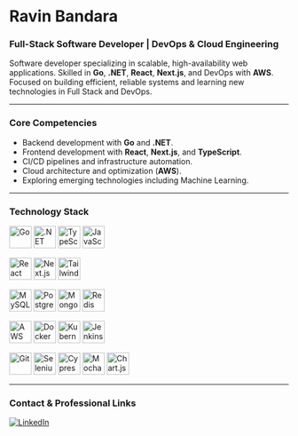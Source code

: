 # Ravin Bandara
### Full-Stack Software Developer | DevOps & Cloud Engineering

Software developer specializing in scalable, high-availability web applications. Skilled in **Go**, **.NET**, **React**, **Next.js**, and DevOps with **AWS**. Focused on building efficient, reliable systems and learning new technologies in Full Stack and DevOps.

---

### Core Competencies

* Backend development with **Go** and **.NET**.
* Frontend development with **React**, **Next.js**, and **TypeScript**.
* CI/CD pipelines and infrastructure automation.
* Cloud architecture and optimization (**AWS**).
* Exploring emerging technologies including Machine Learning.

---

### Technology Stack

<p align="left">
  <!-- Backend & Languages -->
  <a href="https://golang.org" target="_blank"><img src="https://cdn.jsdelivr.net/gh/devicons/devicon/icons/go/go-original.svg" alt="Go" width="40" height="40"/></a>
  <a href="https://dotnet.microsoft.com/" target="_blank"><img src="https://cdn.jsdelivr.net/gh/devicons/devicon/icons/dot-net/dot-net-original.svg" alt=".NET" width="40" height="40"/></a>
  <a href="https://www.typescriptlang.org/" target="_blank"><img src="https://cdn.jsdelivr.net/gh/devicons/devicon/icons/typescript/typescript-original.svg" alt="TypeScript" width="40" height="40"/></a>
  <a href="https://developer.mozilla.org/en-US/docs/Web/JavaScript" target="_blank"><img src="https://cdn.jsdelivr.net/gh/devicons/devicon/icons/javascript/javascript-original.svg" alt="JavaScript" width="40" height="40"/></a>

  <!-- Frontend & UI -->
  <a href="https://reactjs.org/" target="_blank"><img src="https://cdn.jsdelivr.net/gh/devicons/devicon/icons/react/react-original.svg" alt="React" width="40" height="40"/></a>
  <a href="https://nextjs.org/" target="_blank"><img src="https://cdn.jsdelivr.net/gh/devicons/devicon/icons/nextjs/nextjs-original.svg" alt="Next.js" width="40" height="40"/></a>
  <a href="https://tailwindcss.com/" target="_blank"><img src="https://cdn.jsdelivr.net/gh/devicons/devicon/icons/tailwindcss/tailwindcss-plain.svg" alt="Tailwind CSS" width="40" height="40"/></a>

  <!-- Databases -->
  <a href="https://www.mysql.com/" target="_blank"><img src="https://cdn.jsdelivr.net/gh/devicons/devicon/icons/mysql/mysql-original.svg" alt="MySQL" width="40" height="40"/></a>
  <a href="https://www.postgresql.org" target="_blank"><img src="https://cdn.jsdelivr.net/gh/devicons/devicon/icons/postgresql/postgresql-original.svg" alt="PostgreSQL" width="40" height="40"/></a>
  <a href="https://www.mongodb.com/" target="_blank"><img src="https://cdn.jsdelivr.net/gh/devicons/devicon/icons/mongodb/mongodb-original.svg" alt="MongoDB" width="40" height="40"/></a>
  <a href="https://redis.io" target="_blank"><img src="https://cdn.jsdelivr.net/gh/devicons/devicon/icons/redis/redis-original.svg" alt="Redis" width="40" height="40"/></a>

  <!-- DevOps & Cloud -->
  <a href="https://aws.amazon.com" target="_blank"><img src="https://cdn.jsdelivr.net/gh/devicons/devicon/icons/amazonwebservices/amazonwebservices-original.svg" alt="AWS" width="40" height="40"/></a>
  <a href="https://www.docker.com/" target="_blank"><img src="https://cdn.jsdelivr.net/gh/devicons/devicon/icons/docker/docker-original.svg" alt="Docker" width="40" height="40"/></a>
  <a href="https://kubernetes.io" target="_blank"><img src="https://cdn.jsdelivr.net/gh/devicons/devicon/icons/kubernetes/kubernetes-plain.svg" alt="Kubernetes" width="40" height="40"/></a>
  <a href="https://www.jenkins.io" target="_blank"><img src="https://cdn.jsdelivr.net/gh/devicons/devicon/icons/jenkins/jenkins-original.svg" alt="Jenkins" width="40" height="40"/></a>

  <!-- Tools & Testing -->
  <a href="https://git-scm.com/" target="_blank"><img src="https://cdn.jsdelivr.net/gh/devicons/devicon/icons/git/git-original.svg" alt="Git" width="40" height="40"/></a>
  <a href="https://www.selenium.dev" target="_blank"><img src="https://cdn.jsdelivr.net/gh/devicons/devicon/icons/selenium/selenium-original.svg" alt="Selenium" width="40" height="40"/></a>
  <a href="https://www.cypress.io" target="_blank"><img src="https://cdn.jsdelivr.net/gh/devicons/devicon/icons/cypress/cypress-plain.svg" alt="Cypress" width="40" height="40"/></a>
  <a href="https://mochajs.org" target="_blank"><img src="https://cdn.jsdelivr.net/gh/devicons/devicon/icons/mocha/mocha-plain.svg" alt="Mocha" width="40" height="40"/></a>
  <a href="https://www.chartjs.org" target="_blank"><img src="https://cdn.jsdelivr.net/gh/devicons/devicon/icons/chartjs/chartjs-original.svg" alt="Chart.js" width="40" height="40"/></a>
</p>

---

### Contact & Professional Links
<a href="https://linkedin.com/in/ravin-bandara" target="_blank">
  <img alt="LinkedIn" src="https://img.shields.io/badge/LinkedIn-0077B5?style=for-the-badge&logo=linkedin&logoColor=white" />
</a>
